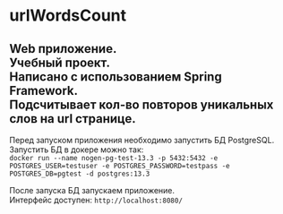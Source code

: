 # urlWordsCount
Web приложение.  
Учебный проект.  
Написано с использованием Spring Framework.  
Подсчитывает кол-во повторов уникальных слов на url странице.  
---
Перед запуском приложения необходимо запустить БД PostgreSQL.  
Запустить БД в докере можно так:  
`docker run --name nogen-pg-test-13.3 -p 5432:5432 -e POSTGRES_USER=testuser -e POSTGRES_PASSWORD=testpass -e POSTGRES_DB=pgtest -d postgres:13.3`

После запуска БД запускаем приложение.  
Интерфейс доступен: `http://localhost:8080/`



